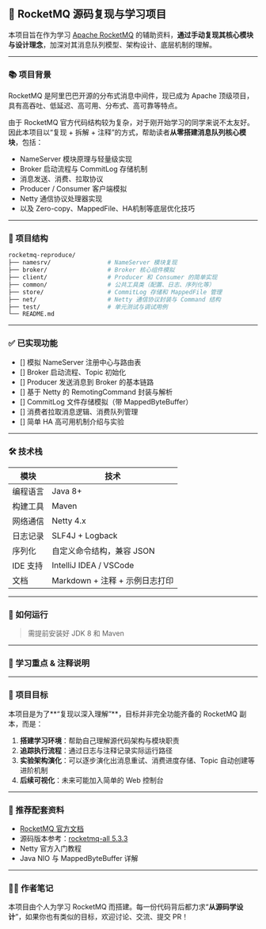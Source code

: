 ## 🚀 RocketMQ 源码复现与学习项目

本项目旨在作为学习 [Apache RocketMQ](https://rocketmq.apache.org/) 的辅助资料，**通过手动复现其核心模块与设计理念**，加深对其消息队列模型、架构设计、底层机制的理解。

---

### 📚 项目背景

RocketMQ 是阿里巴巴开源的分布式消息中间件，现已成为 Apache 顶级项目，具有高吞吐、低延迟、高可用、分布式、高可靠等特点。

由于 RocketMQ 官方代码结构较为复杂，对于刚开始学习的同学来说不太友好。因此本项目以“复现 + 拆解 + 注释”的方式，帮助读者**从零搭建消息队列核心模块**，包括：

* NameServer 模块原理与轻量级实现
* Broker 启动流程与 CommitLog 存储机制
* 消息发送、消费、拉取协议
* Producer / Consumer 客户端模拟
* Netty 通信协议处理器实现
* 以及 Zero-copy、MappedFile、HA机制等底层优化技巧

---

### 🧩 项目结构

```bash
rocketmq-reproduce/
├── namesrv/                # NameServer 模块复现
├── broker/                 # Broker 核心组件模拟
├── client/                 # Producer 和 Consumer 的简单实现
├── common/                 # 公共工具类（配置、日志、序列化等）
├── store/                  # CommitLog 存储和 MappedFile 管理
├── net/                    # Netty 通信协议封装与 Command 结构
├── test/                   # 单元测试与调试用例
└── README.md
```

---

### ✅ 已实现功能

* [] 模拟 NameServer 注册中心与路由表
* [] Broker 启动流程、Topic 初始化
* [] Producer 发送消息到 Broker 的基本链路
* [] 基于 Netty 的 RemotingCommand 封装与解析
* [] CommitLog 文件存储模拟（带 MappedByteBuffer）
* [] 消费者拉取消息逻辑、消费队列管理
* [] 简单 HA 高可用机制介绍与实验

---

### 🛠️ 技术栈

| 模块     | 技术                     |
| ------ | ---------------------- |
| 编程语言   | Java 8+               |
| 构建工具   | Maven                  |
| 网络通信   | Netty 4.x              |
| 日志记录   | SLF4J + Logback        |
| 序列化    | 自定义命令结构，兼容 JSON        |
| IDE 支持 | IntelliJ IDEA / VSCode |
| 文档     | Markdown + 注释 + 示例日志打印 |

---

### 🧪 如何运行

> 需提前安装好 JDK 8 和 Maven

---

### 📌 学习重点 & 注释说明

---

### 🎯 项目目标

本项目是为了\*\*“复现以深入理解”\*\*，目标并非完全功能齐备的 RocketMQ 副本，而是：

1. **搭建学习环境**：帮助自己理解源代码架构与模块职责
2. **追踪执行流程**：通过日志与注释记录实际运行路径
3. **实验架构演化**：可以逐步演化出消息重试、消费进度存储、Topic 自动创建等进阶机制
4. **后续可视化**：未来可能加入简单的 Web 控制台

---

### 📖 推荐配套资料

* [RocketMQ 官方文档](https://rocketmq.apache.org/docs/)
* 源码版本参考：[rocketmq-all 5.3.3](https://github.com/apache/rocketmq/tree/5.3.3)
* Netty 官方入门教程
* Java NIO 与 MappedByteBuffer 详解

---

### 🙋‍♂️ 作者笔记

本项目由个人为学习 RocketMQ 而搭建。每一份代码背后都力求“**从源码学设计**”，如果你也有类似的目标，欢迎讨论、交流、提交 PR！